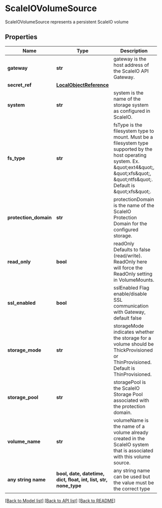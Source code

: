 # ScaleIOVolumeSource

ScaleIOVolumeSource represents a persistent ScaleIO volume

## Properties
Name | Type | Description | Notes
------------ | ------------- | ------------- | -------------
**gateway** | **str** | gateway is the host address of the ScaleIO API Gateway. | 
**secret_ref** | [**LocalObjectReference**](LocalObjectReference.md) |  | 
**system** | **str** | system is the name of the storage system as configured in ScaleIO. | 
**fs_type** | **str** | fsType is the filesystem type to mount. Must be a filesystem type supported by the host operating system. Ex. \&quot;ext4\&quot;, \&quot;xfs\&quot;, \&quot;ntfs\&quot;. Default is \&quot;xfs\&quot;. | [optional] 
**protection_domain** | **str** | protectionDomain is the name of the ScaleIO Protection Domain for the configured storage. | [optional] 
**read_only** | **bool** | readOnly Defaults to false (read/write). ReadOnly here will force the ReadOnly setting in VolumeMounts. | [optional] 
**ssl_enabled** | **bool** | sslEnabled Flag enable/disable SSL communication with Gateway, default false | [optional] 
**storage_mode** | **str** | storageMode indicates whether the storage for a volume should be ThickProvisioned or ThinProvisioned. Default is ThinProvisioned. | [optional] 
**storage_pool** | **str** | storagePool is the ScaleIO Storage Pool associated with the protection domain. | [optional] 
**volume_name** | **str** | volumeName is the name of a volume already created in the ScaleIO system that is associated with this volume source. | [optional] 
**any string name** | **bool, date, datetime, dict, float, int, list, str, none_type** | any string name can be used but the value must be the correct type | [optional]

[[Back to Model list]](../README.md#documentation-for-models) [[Back to API list]](../README.md#documentation-for-api-endpoints) [[Back to README]](../README.md)


